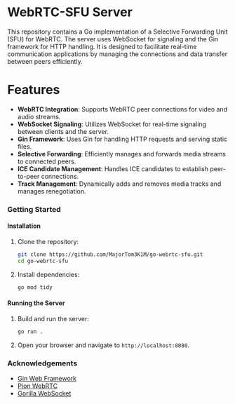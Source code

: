 # WebRTC-SFU Server
This repository contains a Go implementation of a Selective Forwarding Unit (SFU) for WebRTC. The server uses WebSocket for signaling and the Gin framework for HTTP handling. It is designed to facilitate real-time communication applications by managing the connections and data transfer between peers efficiently.

# Features
- **WebRTC Integration**: Supports WebRTC peer connections for video and audio streams.
- **WebSocket Signaling**: Utilizes WebSocket for real-time signaling between clients and the server.
- **Gin Framework**: Uses Gin for handling HTTP requests and serving static files.
- **Selective Forwarding**: Efficiently manages and forwards media streams to connected peers.
- **ICE Candidate Management**: Handles ICE candidates to establish peer-to-peer connections.
- **Track Management**: Dynamically adds and removes media tracks and manages renegotiation.

### Getting Started

#### Installation

1. Clone the repository:
   ```sh
   git clone https://github.com/MajorTom3K1M/go-webrtc-sfu.git
   cd go-webrtc-sfu
   ```

2. Install dependencies:
   ```sh
   go mod tidy
   ```

#### Running the Server

1. Build and run the server:
   ```sh
   go run .
   ```

2. Open your browser and navigate to `http://localhost:8080`.

### Acknowledgements

- [Gin Web Framework](https://github.com/gin-gonic/gin)
- [Pion WebRTC](https://github.com/pion/webrtc)
- [Gorilla WebSocket](https://github.com/gorilla/websocket)
